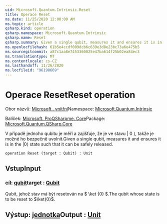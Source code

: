 ```yaml
---
uid: Microsoft.Quantum.Intrinsic.Reset
title: Operace Reset
ms.date: 11/25/2020 12:00:00 AM
ms.topic: article
qsharp.kind: operation
qsharp.namespace: Microsoft.Quantum.Intrinsic
qsharp.name: Reset
qsharp.summary: Given a single qubit, measures it and ensures it is in the |0⟩ state such that it can be safely released.
ms.openlocfilehash: 61b5e4ccdf009dcb6c639e3d8e23bc73a6e475b5
ms.sourcegitcommit: a87c1aa8e7453360025e47ba614f25b02ea84ec3
ms.translationtype: MT
ms.contentlocale: cs-CZ
ms.lasthandoff: 11/26/2020
ms.locfileid: "96198669"
---
```

# <a name="reset-operation"></a><span data-ttu-id="d4560-102">Operace Reset</span><span class="sxs-lookup"><span data-stu-id="d4560-102">Reset operation</span></span>

<span data-ttu-id="d4560-103">Obor názvů: [Microsoft.. vnitřní](xref:Microsoft.Quantum.Intrinsic)</span><span class="sxs-lookup"><span data-stu-id="d4560-103">Namespace: [Microsoft.Quantum.Intrinsic](xref:Microsoft.Quantum.Intrinsic)</span></span>

<span data-ttu-id="d4560-104">Balíček: [Microsoft. ProQSharpme. Core](https://nuget.org/packages/Microsoft.Quantum.QSharp.Core)</span><span class="sxs-lookup"><span data-stu-id="d4560-104">Package: [Microsoft.Quantum.QSharp.Core](https://nuget.org/packages/Microsoft.Quantum.QSharp.Core)</span></span>


<span data-ttu-id="d4560-105">V případě jednoho qubitu je měří a zajišťuje, že je ve stavu | 0 ⟩, takže je možné ho bezpečně uvolnit.</span><span class="sxs-lookup"><span data-stu-id="d4560-105">Given a single qubit, measures it and ensures it is in the |0⟩ state such that it can be safely released.</span></span>

```qsharp
operation Reset (target : Qubit) : Unit
```


## <a name="input"></a><span data-ttu-id="d4560-106">Vstup</span><span class="sxs-lookup"><span data-stu-id="d4560-106">Input</span></span>

### <a name="target--qubit"></a><span data-ttu-id="d4560-107">cíl: [qubit](xref:microsoft.quantum.lang-ref.qubit)</span><span class="sxs-lookup"><span data-stu-id="d4560-107">target : [Qubit](xref:microsoft.quantum.lang-ref.qubit)</span></span>

<span data-ttu-id="d4560-108">Qubit, jehož stav má být resetován na $ \ket {0} $.</span><span class="sxs-lookup"><span data-stu-id="d4560-108">The qubit whose state is to be reset to $\ket{0}$.</span></span>



## <a name="output--unit"></a><span data-ttu-id="d4560-109">Výstup: [jednotka](xref:microsoft.quantum.lang-ref.unit)</span><span class="sxs-lookup"><span data-stu-id="d4560-109">Output : [Unit](xref:microsoft.quantum.lang-ref.unit)</span></span>

